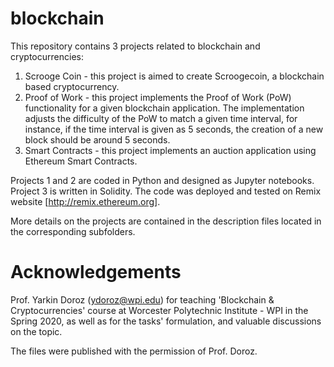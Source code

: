 # blockchain

This repository contains 3 projects related to blockchain and cryptocurrencies:

1. Scrooge Coin - this project is aimed to create Scroogecoin, a blockchain based cryptocurrency.
2. Proof of Work - this project implements the Proof of Work (PoW) functionality for a given blockchain application. The implementation adjusts the difficulty of the PoW to match a given time interval, for instance, if the time interval is given as 5 seconds, the creation of a new block should be around 5 seconds.
3. Smart Contracts - this project implements an auction application using Ethereum Smart Contracts.

Projects 1 and 2 are coded in Python and designed as Jupyter notebooks.</br>
Project 3 is written in Solidity. The code was deployed and tested on Remix website [http://remix.ethereum.org].

More details on the projects are contained in the description files located in the corresponding subfolders.

# Acknowledgements
Prof. Yarkin Doroz (ydoroz@wpi.edu) for teaching 'Blockchain & Cryptocurrencies' course at Worcester Polytechnic Institute - WPI in the Spring 2020, as well as for the tasks' formulation, and valuable discussions on the topic.

The files were published with the permission of Prof. Doroz.
